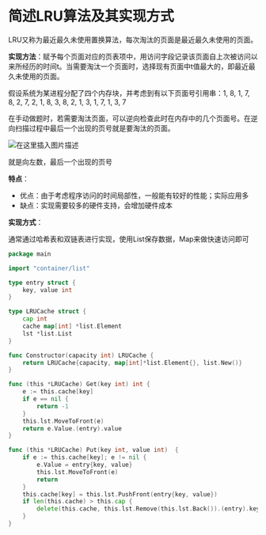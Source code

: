 # 简述LRU算法及其实现方式

LRU又称为最近最久未使用置换算法，每次淘汰的页面是最近最久未使用的页面。

**实现方法**：赋予每个页面对应的页表项中，用访问字段记录该页面自上次被访问以来所经历的时间t。当需要淘汰一个页面时，选择现有页面中t值最大的，即最近最久未使用的页面。

假设系统为某进程分配了四个内存块，并考虑到有以下页面号引用串：1, 8, 1, 7, 8, 2, 7, 2, 1, 8, 3, 8, 2, 1, 3, 1, 7, 1, 3, 7

在手动做题时，若需要淘汰页面，可以逆向检查此时在内存中的几个页面号。在逆向扫描过程中最后一个出现的页号就是要淘汰的页面。

![在这里插入图片描述](https://img-blog.csdnimg.cn/20201130200350527.png?x-oss-process=image/watermark,type_ZmFuZ3poZW5naGVpdGk,shadow_10,text_aHR0cHM6Ly9ibG9nLmNzZG4ubmV0L3FxXzQzOTkyOTQ5,size_16,color_FFFFFF,t_70)

就是向左数，最后一个出现的页号

**特点**：

- 优点：由于考虑程序访问的时间局部性，一般能有较好的性能；实际应用多
- 缺点：实现需要较多的硬件支持，会增加硬件成本

**实现方式**：

通常通过哈希表和双链表进行实现，使用List保存数据，Map来做快速访问即可

```go
package main

import "container/list"

type entry struct {
	key, value int
}

type LRUCache struct {
	cap int
	cache map[int] *list.Element
	lst *list.List
}

func Constructor(capacity int) LRUCache {
	return LRUCache{capacity, map[int]*list.Element{}, list.New()}
}

func (this *LRUCache) Get(key int) int {
	e := this.cache[key]
	if e == nil {
		return -1
	}
	this.lst.MoveToFront(e)
	return e.Value.(entry).value
}

func (this *LRUCache) Put(key int, value int)  {
	if e := this.cache[key]; e != nil {
		e.Value = entry{key, value}
		this.lst.MoveToFront(e)
		return
	}
	this.cache[key] = this.lst.PushFront(entry{key, value})
	if len(this.cache) > this.cap {
		delete(this.cache, this.lst.Remove(this.lst.Back()).(entry).key)
	}
}
```



